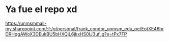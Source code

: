 # Ya fue el repo xd
https://unmsmmail-my.sharepoint.com/:f:/g/personal/frank_condor_unmsm_edu_pe/EotXE46hrDRHqgAWoX3DEukBU5bHXQjL6jkxHS0IJ3uf_g?e=tPx7FP
